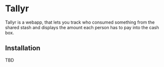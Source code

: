 Tallyr
======

Tallyr is a webapp, that lets you track who consumed something from the shared stash and displays the amount each person has to pay into the cash box.

## Installation

TBD
